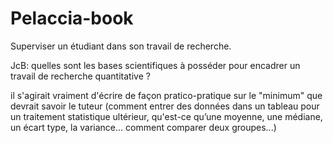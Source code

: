# Pelaccia-book

Superviser un étudiant dans son travail de recherche.

JcB: quelles sont les bases scientifiques à posséder pour encadrer un travail de recherche quantitative ?

 il s'agirait vraiment d'écrire de façon pratico-pratique sur le "minimum" que devrait savoir le tuteur (comment entrer des données dans un tableau pour un traitement statistique ultérieur, qu'est-ce qu’une moyenne, une médiane, un écart type, la variance... comment comparer deux groupes...)
